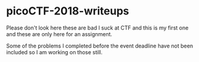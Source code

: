 # picoCTF-2018-writeups
Please don't look here these are bad I suck at CTF and this is my first one and these are only here for an assignment.

Some of the problems I completed before the event deadline have not been included so I am working on those still.
